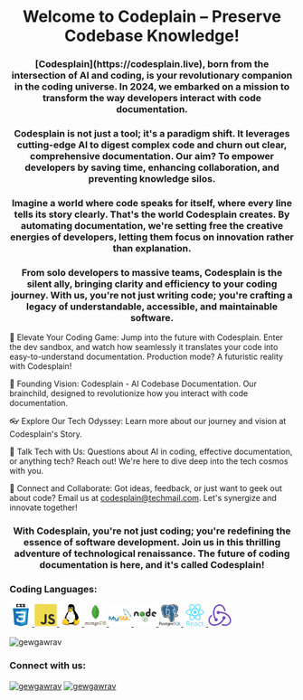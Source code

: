 <h1 align="center">Welcome to Codeplain – Preserve Codebase Knowledge!</h1>
<h3 align="center">[Codesplain](https://codesplain.live), born from the intersection of AI and coding, is your revolutionary companion in the coding universe. In 2024, we embarked on a mission to transform the way developers interact with code documentation.</h3>
<h3 align="center">Codesplain is not just a tool; it's a paradigm shift. It leverages cutting-edge AI to digest complex code and churn out clear, comprehensive documentation. Our aim? To empower developers by saving time, enhancing collaboration, and preventing knowledge silos.</h3>
<h3 align="center">Imagine a world where code speaks for itself, where every line tells its story clearly. That's the world Codesplain creates. By automating documentation, we're setting free the creative energies of developers, letting them focus on innovation rather than explanation.</h3>
<h3 align="center">From solo developers to massive teams, Codesplain is the silent ally, bringing clarity and efficiency to your coding journey. With us, you're not just writing code; you're crafting a legacy of understandable, accessible, and maintainable software.</h3>
🚀 Elevate Your Coding Game: Jump into the future with Codesplain. Enter the dev sandbox, and watch how seamlessly it translates your code into easy-to-understand documentation. Production mode? A futuristic reality with Codesplain!

🚀 Founding Vision: Codesplain - AI Codebase Documentation. Our brainchild, designed to revolutionize how you interact with code documentation.

👓 Explore Our Tech Odyssey: Learn more about our journey and vision at Codesplain's Story.

🎤 Talk Tech with Us: Questions about AI in coding, effective documentation, or anything tech? Reach out! We're here to dive deep into the tech cosmos with you.

💌 Connect and Collaborate: Got ideas, feedback, or just want to geek out about code? Email us at codesplain@techmail.com. Let's synergize and innovate together!

<h3 align="center">With Codesplain, you're not just coding; you're redefining the essence of software development. Join us in this thrilling adventure of technological renaissance. The future of coding documentation is here, and it's called Codesplain!</h3>


<h3 align="left">Coding Languages:</h3>
<p align="left"> 
    <a href="https://www.w3schools.com/css/" target="_blank"> <img src="https://raw.githubusercontent.com/devicons/devicon/master/icons/css3/css3-original-wordmark.svg" alt="css3" width="40" height="40"/> </a> 
    <a href="https://developer.mozilla.org/en-US/docs/Web/JavaScript" target="_blank"> <img src="https://raw.githubusercontent.com/devicons/devicon/master/icons/javascript/javascript-original.svg" alt="javascript" width="40" height="40"/> </a> 
    <a href="https://www.linux.org/" target="_blank"> <img src="https://raw.githubusercontent.com/devicons/devicon/master/icons/linux/linux-original.svg" alt="linux" width="40" height="40"/> </a> 
    <a href="https://www.mongodb.com/" target="_blank"> <img src="https://raw.githubusercontent.com/devicons/devicon/master/icons/mongodb/mongodb-original-wordmark.svg" alt="mongodb" width="40" height="40"/> </a> 
    <a href="https://www.mysql.com/" target="_blank"> <img src="https://raw.githubusercontent.com/devicons/devicon/master/icons/mysql/mysql-original-wordmark.svg" alt="mysql" width="40" height="40"/> </a> 
    <a href="https://nodejs.org" target="_blank"> <img src="https://raw.githubusercontent.com/devicons/devicon/master/icons/nodejs/nodejs-original-wordmark.svg" alt="nodejs" width="40" height="40"/> </a> 
    <a href="https://www.postgresql.org" target="_blank"> <img src="https://raw.githubusercontent.com/devicons/devicon/master/icons/postgresql/postgresql-original-wordmark.svg" alt="postgresql" width="40" height="40"/> </a> 
    <a href="https://reactjs.org/" target="_blank"> <img src="https://raw.githubusercontent.com/devicons/devicon/master/icons/react/react-original-wordmark.svg" alt="react" width="40" height="40"/> </a> 
    <a href="https://redux.js.org" target="_blank"> <img src="https://raw.githubusercontent.com/devicons/devicon/master/icons/redux/redux-original.svg" alt="redux" width="40" height="40"/> </a> 
</p>
<p><img align="center" src="https://github-readme-streak-stats.herokuapp.com/?user=gewgawrav&" alt="gewgawrav" /></p>

<h3 align="left">Connect with us:</h3>
<p align="left">
<a href="https://twitter.com/codesplaim" target="blank"><img align="center" src="https://raw.githubusercontent.com/rahuldkjain/github-profile-readme-generator/master/src/images/icons/Social/twitter.svg" alt="gewgawrav" height="30" width="40" /></a>
<a href="https://linkedin.com/in/codesplain" target="blank"><img align="center" src="https://raw.githubusercontent.com/rahuldkjain/github-profile-readme-generator/master/src/images/icons/Social/linked-in-alt.svg" alt="gewgawrav" height="30" width="40" /></a>

</p>

